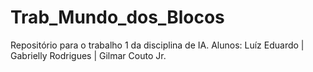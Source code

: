 # Trab_Mundo_dos_Blocos
Repositório para o trabalho 1 da disciplina de IA. Alunos: Luíz Eduardo | Gabrielly Rodrigues | Gilmar Couto Jr.
